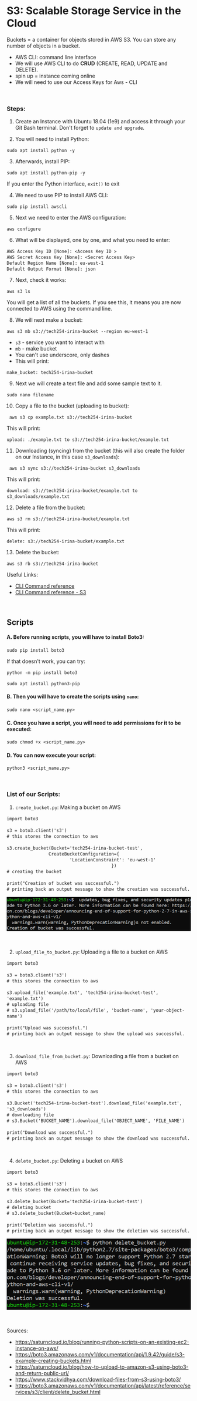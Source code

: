 # S3: Scalable Storage Service in the Cloud

Buckets = a container for objects stored in AWS S3. You can store any number of objects in a bucket.

* AWS CLI: command line interface
* We will use AWS CLI to do **CRUD** (CREATE, READ, UPDATE and DELETE).
* spin up = instance coming online
* We will need to use our Access Keys for Aws - CLI 

<br>

### Steps:
1. Create an Instance with Ubuntu 18.04 (1e9) and access it through your Git Bash terminal. Don't forget to `update and upgrade`.

2. You will need to install Python: 
```
sudo apt install python -y
```

3. Afterwards, install PIP:
```
sudo apt install python-pip -y
```

If you enter the Python interface, `exit()` to exit 

4. We need to use PIP to install AWS CLI:
```
sudo pip install awscli
```

5. Next we need to enter the AWS configuration:
```
aws configure
```

6. What will be displayed, one by one, and what you need to enter:
```
AWS Access Key ID [None]: <Access Key ID >
AWS Secret Access Key [None]: <Secret Access Key>
Default Region Name [None]: eu-west-1
Default Output Format [None]: json
```

7. Next, check it works:
```
aws s3 ls
```
You will get a list of all the buckets. If you see this, it means you are now connected to AWS using the command line.

8. We will next make a bucket:
```
aws s3 mb s3://tech254-irina-bucket --region eu-west-1
```

* `s3` - service you want to interact with
* `mb` - make bucket
* You can't use underscore, only dashes
* This will print:
```
make_bucket: tech254-irina-bucket
```

9. Next we will create a text file and add some sample text to it.
```
sudo nano filename
```

10. Copy a file to the bucket (uploading to bucket):
```
 aws s3 cp example.txt s3://tech254-irina-bucket 
```
This will print:
```
upload: ./example.txt to s3://tech254-irina-bucket/example.txt
```

11. Downloading (syncing) from the bucket (this will also create the folder on our Instance, in this case `s3_downloads`):
```
 aws s3 sync s3://tech254-irina-bucket s3_downloads
```

This will print:
```
download: s3://tech254-irina-bucket/example.txt to s3_downloads/example.txt
```

12. Delete a file from the bucket:
```
aws s3 rm s3://tech254-irina-bucket/example.txt
```

This will print:
```
delete: s3://tech254-irina-bucket/example.txt
```

13. Delete the bucket:

```
aws s3 rb s3://tech254-irina-bucket
```

Useful Links:
- [CLI Command reference](https://docs.aws.amazon.com/cli/latest/)
- [CLI Command reference - S3](https://docs.aws.amazon.com/cli/latest/reference/s3/)



<br>

## Scripts

#### A. Before running scripts, you will have to install Boto3:
```
sudo pip install boto3
```
If that doesn't work, you can try:

```
python -m pip install boto3
```

```
sudo apt install python3-pip
```

#### B. Then you will have to create the scripts using `nano`:
```
sudo nano <script_name.py>
```

#### C. Once you have a script, you will need to add permissions for it to be executed:
```
sudo chmod +x <script_name.py>
```

#### D. You can now execute your script:
```
python3 <script_name.py>
```
<br>

### List of our Scripts:

1. `create_bucket.py`: Making a bucket on AWS
```
import boto3

s3 = boto3.client('s3')
# this stores the connection to aws

s3.create_bucket(Bucket='tech254-irina-bucket-test',
                CreateBucketConfiguration={
                        'LocationConstraint': 'eu-west-1'
                                        })
# creating the bucket

print("Creation of bucket was successful.")
# printing back an output message to show the creation was successful.
```

![AltText](Images/creation_successful.png)

<br>

2. `upload_file_to_bucket.py`: Uploading a file to a bucket on AWS
```
import boto3

s3 = boto3.client('s3')
# this stores the connection to aws

s3.upload_file('example.txt', 'tech254-irina-bucket-test', 'example.txt')
# uploading file
# s3.upload_file('/path/to/local/file', 'bucket-name', 'your-object-name')

print("Upload was successful.")
# printing back an output message to show the upload was successful.
```

<br>

3. `download_file_from_bucket.py`: Downloading a file from a bucket on AWS
```
import boto3

s3 = boto3.client('s3')
# this stores the connection to aws

s3.Bucket('tech254-irina-bucket-test').download_file('example.txt', 's3_downloads')
# downloading file
# s3.Bucket('BUCKET_NAME').download_file('OBJECT_NAME', 'FILE_NAME')

print("Download was successful.")
# printing back an output message to show the download was successful.

```

<br>

4. `delete_bucket.py`: Deleting a bucket on AWS
```
import boto3

s3 = boto3.client('s3')
# this stores the connection to aws

s3.delete_bucket(Bucket='tech254-irina-bucket-test')
# deleting bucket
# s3.delete_bucket(Bucket=bucket_name)

print("Deletion was successful.")
# printing back an output message to show the deletion was successful.
```
![AltText](Images/deletion_successful.png)

<br>

Sources:

- https://saturncloud.io/blog/running-python-scripts-on-an-existing-ec2-instance-on-aws/
- https://boto3.amazonaws.com/v1/documentation/api/1.9.42/guide/s3-example-creating-buckets.html
- https://saturncloud.io/blog/how-to-upload-to-amazon-s3-using-boto3-and-return-public-url/
- https://www.stackvidhya.com/download-files-from-s3-using-boto3/
- https://boto3.amazonaws.com/v1/documentation/api/latest/reference/services/s3/client/delete_bucket.html
